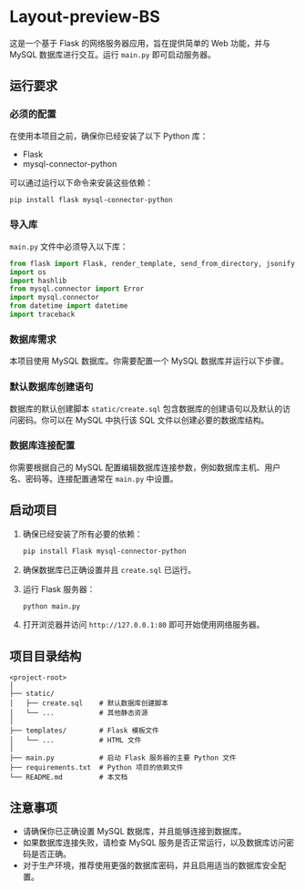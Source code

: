 
# Layout-preview-BS

这是一个基于 Flask 的网络服务器应用，旨在提供简单的 Web 功能，并与 MySQL 数据库进行交互。运行 `main.py` 即可启动服务器。

## 运行要求

### 必须的配置

在使用本项目之前，确保你已经安装了以下 Python 库：

- Flask
- mysql-connector-python

可以通过运行以下命令来安装这些依赖：

```bash
pip install flask mysql-connector-python
```

### 导入库

`main.py` 文件中必须导入以下库：

```python
from flask import Flask, render_template, send_from_directory, jsonify, request, render_template, redirect, url_for, flash, session
import os
import hashlib
from mysql.connector import Error
import mysql.connector
from datetime import datetime
import traceback
```

### 数据库需求

本项目使用 MySQL 数据库。你需要配置一个 MySQL 数据库并运行以下步骤。

### 默认数据库创建语句

数据库的默认创建脚本 `static/create.sql` 包含数据库的创建语句以及默认的访问密码。你可以在 MySQL 中执行该 SQL 文件以创建必要的数据库结构。


### 数据库连接配置

你需要根据自己的 MySQL 配置编辑数据库连接参数，例如数据库主机、用户名、密码等。连接配置通常在 `main.py` 中设置。

## 启动项目

1. 确保已经安装了所有必要的依赖：

    ```bash
    pip install Flask mysql-connector-python
    ```

2. 确保数据库已正确设置并且 `create.sql` 已运行。

3. 运行 Flask 服务器：

    ```bash
    python main.py
    ```

4. 打开浏览器并访问 `http://127.0.0.1:80` 即可开始使用网络服务器。

## 项目目录结构

```
<project-root>
│
├── static/
│   ├── create.sql    # 默认数据库创建脚本
│   └── ...           # 其他静态资源
│
├── templates/        # Flask 模板文件
│   └── ...           # HTML 文件
│
├── main.py           # 启动 Flask 服务器的主要 Python 文件
├── requirements.txt  # Python 项目的依赖文件
└── README.md         # 本文档
```

## 注意事项

- 请确保你已正确设置 MySQL 数据库，并且能够连接到数据库。
- 如果数据库连接失败，请检查 MySQL 服务是否正常运行，以及数据库访问密码是否正确。
- 对于生产环境，推荐使用更强的数据库密码，并且启用适当的数据库安全配置。

